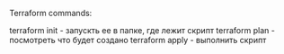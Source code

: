 Terraform commands:

terraform init - запускть ее в папке, где лежит скрипт
terraform plan - посмотреть что будет создано
terraform apply - выполнить скрипт
